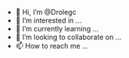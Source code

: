 - 👋 Hi, I’m @Drolegc
- 👀 I’m interested in ...
- 🌱 I’m currently learning ...
- 💞️ I’m looking to collaborate on ...
- 📫 How to reach me ...

<!---
Drolegc/Drolegc is a ✨ special ✨ repository because its `README.md` (this file) appears on your GitHub profile.
You can click the Preview link to take a look at your changes.
--->
